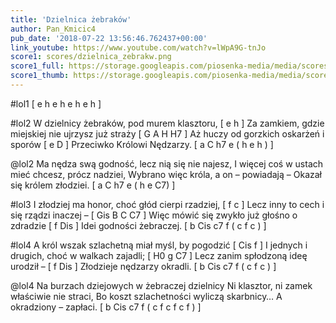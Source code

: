 ```yaml
---
title: 'Dzielnica żebraków'
author: Pan_Kmicic4
pub_date: '2018-07-22 13:56:46.762437+00:00'
link_youtube: https://www.youtube.com/watch?v=lWpA9G-tnJo
score1: scores/dzielnica_zebrakw.png
score1_full: https://storage.googleapis.com/piosenka-media/media/scores/dzielnica_zebrakw.png
score1_thumb: https://storage.googleapis.com/piosenka-media/media/scores/dzielnica_zebrakw.png.180x0_q85_upscale.png
---
```


#lol1
[ e h e h e h e h ]

#lol2
W dzielnicy żebraków, pod murem klasztoru, [ e h ]
Za zamkiem, gdzie miejskiej nie ujrzysz już straży [ G A H H7 ]
Aż huczy od gorzkich oskarżeń i sporów [ e D ]
Przeciwko Królowi Nędzarzy. [ a C h7 e ( h e h )  ]

@lol2
Ma nędza swą godność, lecz nią się nie najesz,
I więcej coś w ustach mieć chcesz, prócz nadziei,
Wybrano więc króla, a on – powiadają –
Okazał się królem złodziei. [  a C h7 e ( h e C7) ]

#lol3
I złodziej ma honor, choć głód cierpi rzadziej, [ f c ]
Lecz inny to cech i się rządzi inaczej – [ Gis B C C7 ]
Więc mówić się zwykło już głośno o zdradzie [ f Dis ]
Idei godności żebraczej. [ b Cis c7 f  ( c f c ) ]

#lol4
A król wszak szlachetną miał myśl, by pogodzić [ Cis f ]
I jednych i drugich, choć w walkach zajadli; [ H0 g C7 ]
Lecz zanim spłodzoną ideę urodził – [ f Dis ]
Złodzieje nędzarzy okradli. [ b Cis c7 f ( c f c ) ]

@lol4
Na burzach dziejowych w żebraczej dzielnicy
Ni klasztor, ni zamek właściwie nie straci,
Bo koszt szlachetności wyliczą skarbnicy…
A okradziony – zapłaci. [ b Cis c7 f ( c f c f c f ) ]